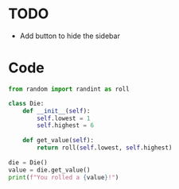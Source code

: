 # TODO
- Add button to hide the sidebar

# Code

```python
from random import randint as roll

class Die:
    def __init__(self):
        self.lowest = 1
        self.highest = 6
    
    def get_value(self):
        return roll(self.lowest, self.highest)
    
die = Die()
value = die.get_value()
print(f"You rolled a {value}!")
```